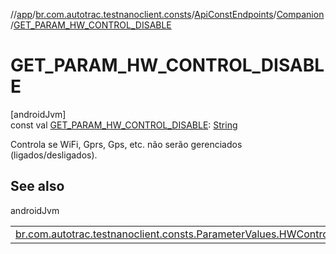 //[app](../../../../index.md)/[br.com.autotrac.testnanoclient.consts](../../index.md)/[ApiConstEndpoints](../index.md)/[Companion](index.md)/[GET_PARAM_HW_CONTROL_DISABLE](-g-e-t_-p-a-r-a-m_-h-w_-c-o-n-t-r-o-l_-d-i-s-a-b-l-e.md)

# GET_PARAM_HW_CONTROL_DISABLE

[androidJvm]\
const val [GET_PARAM_HW_CONTROL_DISABLE](-g-e-t_-p-a-r-a-m_-h-w_-c-o-n-t-r-o-l_-d-i-s-a-b-l-e.md): [String](https://kotlinlang.org/api/latest/jvm/stdlib/kotlin/-string/index.html)

Controla se WiFi, Gprs, Gps, etc. não serão gerenciados (ligados/desligados).

## See also

androidJvm

| | |
|---|---|
| [br.com.autotrac.testnanoclient.consts.ParameterValues.HWControlDisableValues](../../-parameter-values/-h-w-control-disable-values/index.md) |  |

